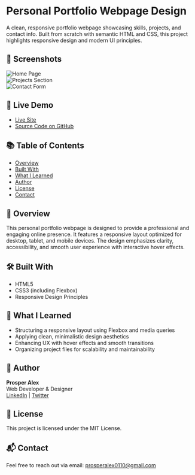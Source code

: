 # Personal Portfolio Webpage Design

A clean, responsive portfolio webpage showcasing skills, projects, and contact info. Built from scratch with semantic HTML and CSS, this project highlights responsive design and modern UI principles.

## 📸 Screenshots

![Home Page](./assets/homepage.png)  
![Projects Section](./assets/projects.png)  
![Contact Form](./assets/contact.png)  

## 🚀 Live Demo

- [Live Site](https://personal-profolio-webpage-design.vercel.app)
- [Source Code on GitHub](https://github.com/Prosper-Alex/Personal-profolio-webpage-design)

## 📚 Table of Contents

- [Overview](#overview)
- [Built With](#built-with)
- [What I Learned](#what-i-learned)
- [Author](#author)
- [License](#license)
- [Contact](#contact)

## 📝 Overview

This personal portfolio webpage is designed to provide a professional and engaging online presence. It features a responsive layout optimized for desktop, tablet, and mobile devices. The design emphasizes clarity, accessibility, and smooth user experience with interactive hover effects.

## 🛠️ Built With

- HTML5  
- CSS3 (including Flexbox)  
- Responsive Design Principles  

## 🌱 What I Learned

- Structuring a responsive layout using Flexbox and media queries  
- Applying clean, minimalistic design aesthetics  
- Enhancing UX with hover effects and smooth transitions  
- Organizing project files for scalability and maintainability  

## 👤 Author

**Prosper Alex**  
Web Developer & Designer  
[LinkedIn](https://www.linkedin.com/in/prosper-alex) | [Twitter](https://twitter.com/prosper_alex)

## 📄 License

This project is licensed under the MIT License.

## 📬 Contact

Feel free to reach out via email: [prosperalex0110@gmail.com](mailto:prosperalex0110@gmail.com)
